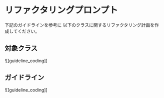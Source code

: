 # リファクタリングプロンプト

下記のガイドラインを参考に
以下のクラスに関するリファクタリング計画を作成してください。

## 対象クラス
![[guideline_coding]]

## ガイドライン
![[guideline_coding]]

